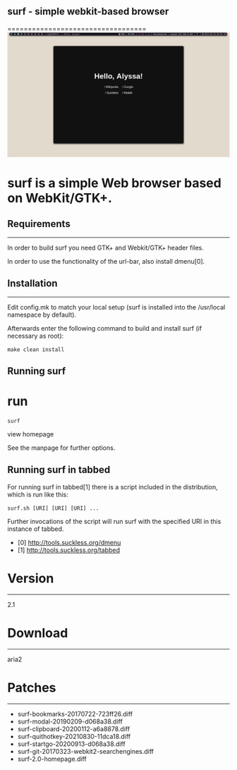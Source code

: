 ## surf - simple webkit-based browser
==================================
![surf screenshot](https://github.com/alisanoelia/surf/raw/main/screenshots/surf.png)

# surf is a simple Web browser based on WebKit/GTK+.

## Requirements
------------
In order to build surf you need GTK+ and Webkit/GTK+ header files.

In order to use the functionality of the url-bar, also install dmenu[0].

## Installation
------------
Edit config.mk to match your local setup (surf is installed into
the /usr/local namespace by default).

Afterwards enter the following command to build and install surf (if
necessary as root):

    make clean install

Running surf
------------
# run
    surf

view homepage

See the manpage for further options.

Running surf in tabbed
----------------------
For running surf in tabbed[1] there is a script included in the distribution,
which is run like this:

    surf.sh [URI] [URI] [URI] ...

Further invocations of the script will run surf with the specified URI in this
instance of tabbed.

- [0] http://tools.suckless.org/dmenu
-  [1] http://tools.suckless.org/tabbed

# Version
-------
2.1

# Download
--------
aria2

# Patches
-------
- surf-bookmarks-20170722-723ff26.diff
- surf-modal-20190209-d068a38.diff
- surf-clipboard-20200112-a6a8878.diff
- surf-quithotkey-20210830-11dca18.diff
- surf-startgo-20200913-d068a38.diff
- surf-git-20170323-webkit2-searchengines.diff
- surf-2.0-homepage.diff

